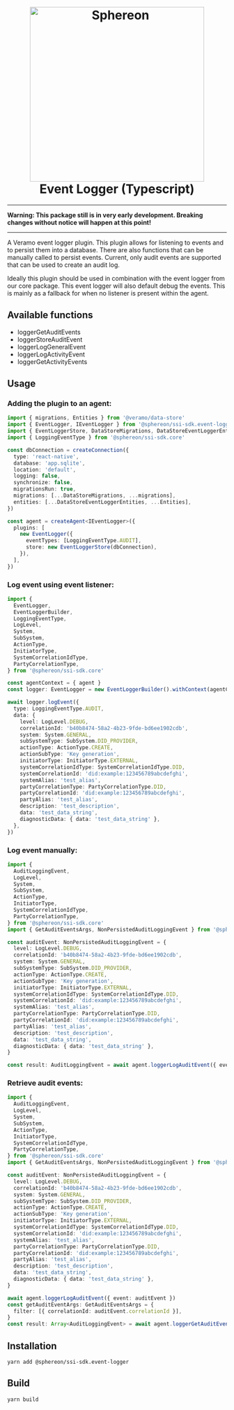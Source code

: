 <!--suppress HtmlDeprecatedAttribute -->
<h1 align="center">
  <br>
  <a href="https://www.sphereon.com"><img src="https://sphereon.com/content/themes/sphereon/assets/img/logo.svg" alt="Sphereon" width="400"></a>
  <br>Event Logger (Typescript) 
  <br>
</h1>

---

**Warning: This package still is in very early development. Breaking changes without notice will happen at this point!**

---

A Veramo event logger plugin. This plugin allows for listening to events and to persist them into a database.
There are also functions that can be manually called to persist events. Current, only audit events are supported that can be used to create an audit log.

Ideally this plugin should be used in combination with the event logger from our core package. This event logger will also default debug the events.
This is mainly as a fallback for when no listener is present within the agent.

## Available functions

- loggerGetAuditEvents
- loggerStoreAuditEvent
- loggerLogGeneralEvent
- loggerLogActivityEvent
- loggerGetActivityEvents

## Usage

### Adding the plugin to an agent:

```typescript
import { migrations, Entities } from '@veramo/data-store'
import { EventLogger, IEventLogger } from '@sphereon/ssi-sdk.event-logger'
import { EventLoggerStore, DataStoreMigrations, DataStoreEventLoggerEntities } from '@sphereon/ssi-sdk.data-store'
import { LoggingEventType } from '@sphereon/ssi-sdk.core'

const dbConnection = createConnection({
  type: 'react-native',
  database: 'app.sqlite',
  location: 'default',
  logging: false,
  synchronize: false,
  migrationsRun: true,
  migrations: [...DataStoreMigrations, ...migrations],
  entities: [...DataStoreEventLoggerEntities, ...Entities],
})

const agent = createAgent<IEventLogger>({
  plugins: [
    new EventLogger({
      eventTypes: [LoggingEventType.AUDIT],
      store: new EventLoggerStore(dbConnection),
    }),
  ],
})
```

### Log event using event listener:

```typescript
import {
  EventLogger,
  EventLoggerBuilder,
  LoggingEventType,
  LogLevel,
  System,
  SubSystem,
  ActionType,
  InitiatorType,
  SystemCorrelationIdType,
  PartyCorrelationType,
} from '@sphereon/ssi-sdk.core'

const agentContext = { agent }
const logger: EventLogger = new EventLoggerBuilder().withContext(agentContext).withNamespace('custom_namespace').build()

await logger.logEvent({
  type: LoggingEventType.AUDIT,
  data: {
    level: LogLevel.DEBUG,
    correlationId: 'b40b8474-58a2-4b23-9fde-bd6ee1902cdb',
    system: System.GENERAL,
    subSystemType: SubSystem.DID_PROVIDER,
    actionType: ActionType.CREATE,
    actionSubType: 'Key generation',
    initiatorType: InitiatorType.EXTERNAL,
    systemCorrelationIdType: SystemCorrelationIdType.DID,
    systemCorrelationId: 'did:example:123456789abcdefghi',
    systemAlias: 'test_alias',
    partyCorrelationType: PartyCorrelationType.DID,
    partyCorrelationId: 'did:example:123456789abcdefghi',
    partyAlias: 'test_alias',
    description: 'test_description',
    data: 'test_data_string',
    diagnosticData: { data: 'test_data_string' },
  },
})
```

### Log event manually:

```typescript
import {
  AuditLoggingEvent,
  LogLevel,
  System,
  SubSystem,
  ActionType,
  InitiatorType,
  SystemCorrelationIdType,
  PartyCorrelationType,
} from '@sphereon/ssi-sdk.core'
import { GetAuditEventsArgs, NonPersistedAuditLoggingEvent } from '@sphereon/ssi-sdk.event-logger'

const auditEvent: NonPersistedAuditLoggingEvent = {
  level: LogLevel.DEBUG,
  correlationId: 'b40b8474-58a2-4b23-9fde-bd6ee1902cdb',
  system: System.GENERAL,
  subSystemType: SubSystem.DID_PROVIDER,
  actionType: ActionType.CREATE,
  actionSubType: 'Key generation',
  initiatorType: InitiatorType.EXTERNAL,
  systemCorrelationIdType: SystemCorrelationIdType.DID,
  systemCorrelationId: 'did:example:123456789abcdefghi',
  systemAlias: 'test_alias',
  partyCorrelationType: PartyCorrelationType.DID,
  partyCorrelationId: 'did:example:123456789abcdefghi',
  partyAlias: 'test_alias',
  description: 'test_description',
  data: 'test_data_string',
  diagnosticData: { data: 'test_data_string' },
}

const result: AuditLoggingEvent = await agent.loggerLogAuditEvent({ event: auditEvent })
```

### Retrieve audit events:

```typescript
import {
  AuditLoggingEvent,
  LogLevel,
  System,
  SubSystem,
  ActionType,
  InitiatorType,
  SystemCorrelationIdType,
  PartyCorrelationType,
} from '@sphereon/ssi-sdk.core'
import { GetAuditEventsArgs, NonPersistedAuditLoggingEvent } from '@sphereon/ssi-sdk.event-logger'

const auditEvent: NonPersistedAuditLoggingEvent = {
  level: LogLevel.DEBUG,
  correlationId: 'b40b8474-58a2-4b23-9fde-bd6ee1902cdb',
  system: System.GENERAL,
  subSystemType: SubSystem.DID_PROVIDER,
  actionType: ActionType.CREATE,
  actionSubType: 'Key generation',
  initiatorType: InitiatorType.EXTERNAL,
  systemCorrelationIdType: SystemCorrelationIdType.DID,
  systemCorrelationId: 'did:example:123456789abcdefghi',
  systemAlias: 'test_alias',
  partyCorrelationType: PartyCorrelationType.DID,
  partyCorrelationId: 'did:example:123456789abcdefghi',
  partyAlias: 'test_alias',
  description: 'test_description',
  data: 'test_data_string',
  diagnosticData: { data: 'test_data_string' },
}

await agent.loggerLogAuditEvent({ event: auditEvent })
const getAuditEventArgs: GetAuditEventsArgs = {
  filter: [{ correlationId: auditEvent.correlationId }],
}
const result: Array<AuditLoggingEvent> = await agent.loggerGetAuditEvents(getAuditEventArgs)
```

## Installation

```shell
yarn add @sphereon/ssi-sdk.event-logger
```

## Build

```shell
yarn build
```
